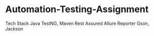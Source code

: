 # Automation-Testing-Assignment

Tech Stack
Java
TestNG, Maven
Rest Assured
Allure Reporter
Gson, Jackson
